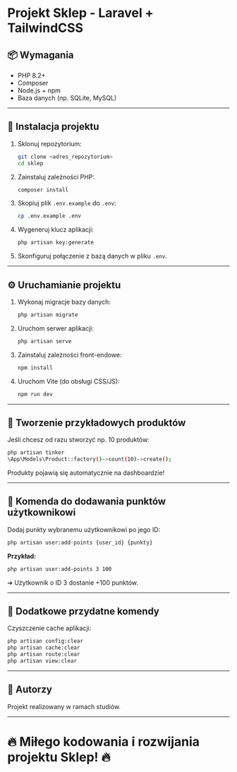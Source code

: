 # Projekt Sklep - Laravel + TailwindCSS

## 📦 Wymagania
- PHP 8.2+
- Composer
- Node.js + npm
- Baza danych (np. SQLite, MySQL)

---

## 🚀 Instalacja projektu

1. Sklonuj repozytorium:
   ```bash
   git clone <adres_repozytorium>
   cd sklep
   ```

2. Zainstaluj zależności PHP:
   ```bash
   composer install
   ```

3. Skopiuj plik `.env.example` do `.env`:
   ```bash
   cp .env.example .env
   ```

4. Wygeneruj klucz aplikacji:
   ```bash
   php artisan key:generate
   ```

5. Skonfiguruj połączenie z bazą danych w pliku `.env`.

---

## ⚙️ Uruchamianie projektu

1. Wykonaj migracje bazy danych:
   ```bash
   php artisan migrate
   ```

2. Uruchom serwer aplikacji:
   ```bash
   php artisan serve
   ```

3. Zainstaluj zależności front-endowe:
   ```bash
   npm install
   ```

4. Uruchom Vite (do obsługi CSS/JS):
   ```bash
   npm run dev
   ```

---

## 🛒 Tworzenie przykładowych produktów

Jeśli chcesz od razu stworzyć np. 10 produktów:

```bash
php artisan tinker
\App\Models\Product::factory()->count(10)->create();
```

Produkty pojawią się automatycznie na dashboardzie!

---

## 🎯 Komenda do dodawania punktów użytkownikowi

Dodaj punkty wybranemu użytkownikowi po jego ID:

```bash
php artisan user:add-points {user_id} {punkty}
```

**Przykład:**

```bash
php artisan user:add-points 3 100
```
➔ Użytkownik o ID 3 dostanie +100 punktów.

---

## 🧹 Dodatkowe przydatne komendy

Czyszczenie cache aplikacji:

```bash
php artisan config:clear
php artisan cache:clear
php artisan route:clear
php artisan view:clear
```

---

## 📌 Autorzy
Projekt realizowany w ramach studiów.

---

# 🔥 Miłego kodowania i rozwijania projektu Sklep! 🔥

